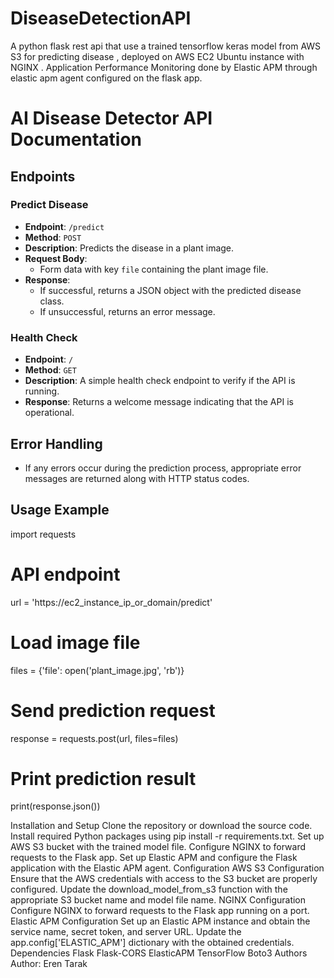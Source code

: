 # DiseaseDetectionAPI
A python flask rest api that use a trained tensorflow keras model  from AWS S3 for predicting disease , deployed on AWS EC2 Ubuntu instance with NGINX . Application Performance Monitoring done by Elastic APM  through elastic apm agent configured on the flask app.
# AI Disease Detector API Documentation

## Endpoints

### Predict Disease
- **Endpoint**: `/predict`
- **Method**: `POST`
- **Description**: Predicts the disease in a plant image.
- **Request Body**:
  - Form data with key `file` containing the plant image file.
- **Response**:
  - If successful, returns a JSON object with the predicted disease class.
  - If unsuccessful, returns an error message.

### Health Check
- **Endpoint**: `/`
- **Method**: `GET`
- **Description**: A simple health check endpoint to verify if the API is running.
- **Response**: Returns a welcome message indicating that the API is operational.

## Error Handling
- If any errors occur during the prediction process, appropriate error messages are returned along with HTTP status codes.

## Usage Example

import requests

# API endpoint
url = 'https://ec2_instance_ip_or_domain/predict'

# Load image file
files = {'file': open('plant_image.jpg', 'rb')}

# Send prediction request
response = requests.post(url, files=files)

# Print prediction result
print(response.json())

Installation and Setup
Clone the repository or download the source code.
Install required Python packages using pip install -r requirements.txt.
Set up AWS S3 bucket with the trained model file.
Configure NGINX to forward requests to the Flask app.
Set up Elastic APM and configure the Flask application with the Elastic APM agent.
Configuration
AWS S3 Configuration
Ensure that the AWS credentials with access to the S3 bucket are properly configured.
Update the download_model_from_s3 function with the appropriate S3 bucket name and model file name.
NGINX Configuration
Configure NGINX to forward requests to the Flask app running on a port.
Elastic APM Configuration
Set up an Elastic APM instance and obtain the service name, secret token, and server URL.
Update the app.config['ELASTIC_APM'] dictionary with the obtained credentials.
Dependencies
Flask
Flask-CORS
ElasticAPM
TensorFlow
Boto3
Authors
Author: Eren Tarak



